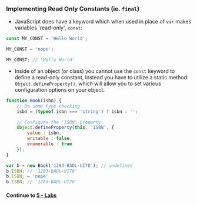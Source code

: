 ### Implementing Read Only Constants (ie. `final`)
* JavaScript does have a keyword which when used in place of `var` makes variables 'read-only', `const`:
  
```javascript
const MY_CONST = 'Hello World';

MY_CONST = 'nope';

MY_CONST; // 'Hello World'

```
  
* Inside of an object (or class) you cannot use the `const` keyword to define a read-only constant, instead you have to utilize a static method: `Object.defineProperty()`, which will allow you to set various configuration options on your object.
  
```javascript
function Book(isbn) {
	// Do some type checking
	isbn = (typeof isbn === 'string') ? isbn : '';

	// Configure the 'ISBN' property
	Object.defineProperty(this, 'ISBN', {
		value : isbn,
		writable : false,
		enumerable : true
	});
}

var b = new Book('1283-BADL-UI78'); // undefined
b.ISBN; // '1283-BADL-UI78'
b.ISBN; = 'nope'
b.ISBN; // '1283-BADL-UI78'
```
  

#### Continue to [5 - Labs](5_Labs.md)
